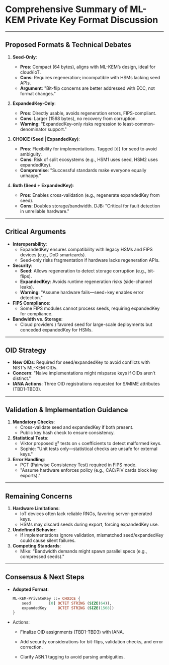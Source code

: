 # Comprehensive Summary of ML-KEM Private Key Format Discussion

---

## Proposed Formats & Technical Debates
1. **Seed-Only**:
   - **Pros**: Compact (64 bytes), aligns with ML-KEM’s design, ideal for cloud/IoT.
   - **Cons**: Requires regeneration; incompatible with HSMs lacking seed APIs.
   - **Argument**: "Bit-flip concerns are better addressed with ECC, not format changes."

2. **ExpandedKey-Only**:
   - **Pros**: Directly usable, avoids regeneration errors, FIPS-compliant.
   - **Cons**: Larger (1568 bytes), no recovery from corruption.
   - **Warning**: "ExpandedKey-only risks regression to least-common-denominator support."

3. **CHOICE (Seed | ExpandedKey)**:
   - **Pros**: Flexibility for implementations. Tagged `[0]` for seed to avoid ambiguity.
   - **Cons**: Risk of split ecosystems (e.g., HSM1 uses seed, HSM2 uses expandedKey).
   - **Compromise**: "Successful standards make everyone equally unhappy."

4. **Both (Seed + ExpandedKey)**:
   - **Pros**: Enables cross-validation (e.g., regenerate expandedKey from seed).
   - **Cons**: Doubles storage/bandwidth. DJB: "Critical for fault detection in unreliable hardware."

---

## Critical Arguments
- **Interoperability**:
  - ExpandedKey ensures compatibility with legacy HSMs and FIPS devices (e.g., DoD smartcards).
  - Seed-only risks fragmentation if hardware lacks regeneration APIs.
- **Security**:
  - **Seed**: Allows regeneration to detect storage corruption (e.g., bit-flips).
  - **ExpandedKey**: Avoids runtime regeneration risks (side-channel leaks).
  - **Warning**: "Assume hardware fails—seed+key enables error detection."
- **FIPS Compliance**:
  - Some FIPS modules cannot process seeds, requiring expandedKey for compliance.
- **Bandwidth vs. Storage**:
  - Cloud providers ) favored seed for large-scale deployments but conceded expandedKey for HSMs.

---

## OID Strategy
- **New OIDs**: Required for seed/expandedKey to avoid conflicts with NIST’s ML-KEM OIDs.
- **Concern**: "Naive implementations might misparse keys if OIDs aren’t distinct."
- **IANA Actions**: Three OID registrations requested for S/MIME attributes (TBD1-TBD3).

---

## Validation & Implementation Guidance
1. **Mandatory Checks**:
   - Cross-validate seed and expandedKey if both present.
   - Public key hash check to ensure consistency.
2. **Statistical Tests**:
   - Viktor proposed χ² tests on `s` coefficients to detect malformed keys.
   - Sophie: "Unit tests only—statistical checks are unsafe for external keys."
3. **Error Handling**:
   - PCT (Pairwise Consistency Test) required in FIPS mode.
   -  "Assume hardware enforces policy (e.g., CAC/PIV cards block key exports)."

---

## Remaining Concerns
1. **Hardware Limitations**:
   - IoT devices often lack reliable RNGs, favoring server-generated keys.
   - HSMs may discard seeds during export, forcing expandedKey use.
2. **Undefined Behavior**:
   - If implementations ignore validation, mismatched seed/expandedKey could cause silent failures.
3. **Competing Standards**:
   - Mike: "Bandwidth demands might spawn parallel specs (e.g., compressed seeds)."

---

## Consensus & Next Steps
- **Adopted Format**:
  ```asn.1
  ML-KEM-PrivateKey ::= CHOICE {
      seed        [0] OCTET STRING (SIZE(64)),
      expandedKey     OCTET STRING (SIZE(1568))
  }
  ```
- Actions:

  - Finalize OID assignments (TBD1-TBD3) with IANA.

  - Add security considerations for bit-flips, validation checks, and error correction.

  - Clarify ASN.1 tagging to avoid parsing ambiguities.
